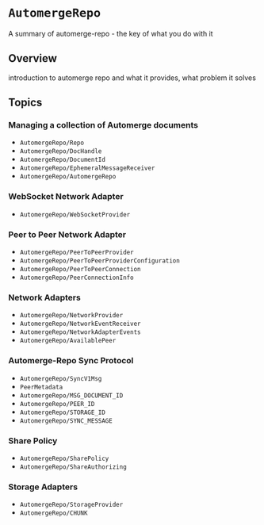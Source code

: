 # ``AutomergeRepo``

A summary of automerge-repo - the key of what you do with it

## Overview

introduction to automerge repo and what it provides, what problem it solves

## Topics

### Managing a collection of Automerge documents

- ``AutomergeRepo/Repo``
- ``AutomergeRepo/DocHandle``
- ``AutomergeRepo/DocumentId``
- ``AutomergeRepo/EphemeralMessageReceiver``
- ``AutomergeRepo/AutomergeRepo``


### WebSocket Network Adapter

- ``AutomergeRepo/WebSocketProvider``

### Peer to Peer Network Adapter

- ``AutomergeRepo/PeerToPeerProvider``
- ``AutomergeRepo/PeerToPeerProviderConfiguration``
- ``AutomergeRepo/PeerToPeerConnection``
- ``AutomergeRepo/PeerConnectionInfo``

### Network Adapters

- ``AutomergeRepo/NetworkProvider``
- ``AutomergeRepo/NetworkEventReceiver``
- ``AutomergeRepo/NetworkAdapterEvents``
- ``AutomergeRepo/AvailablePeer``

### Automerge-Repo Sync Protocol

- ``AutomergeRepo/SyncV1Msg``
- ``PeerMetadata``
- ``AutomergeRepo/MSG_DOCUMENT_ID``
- ``AutomergeRepo/PEER_ID``
- ``AutomergeRepo/STORAGE_ID``
- ``AutomergeRepo/SYNC_MESSAGE``

### Share Policy

- ``AutomergeRepo/SharePolicy``
- ``AutomergeRepo/ShareAuthorizing``

### Storage Adapters

- ``AutomergeRepo/StorageProvider``
- ``AutomergeRepo/CHUNK``

